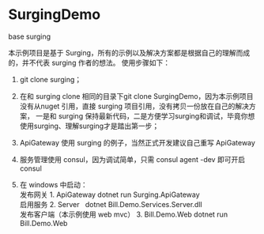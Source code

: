 # SurgingDemo
base surging

本示例项目是基于 Surging，所有的示例以及解决方案都是根据自己的理解而成的，并不代表 surging 作者的想法。
使用步骤如下：
1. git clone surging；

2. 在和 surging clone 相同的目录下git clone SurgingDemo，因为本示例项目没有从nuget 引用，直接 surging 项目引用，没有拷贝一份放在自己的解决方案，
一是和 surging 保持最新代码，二是方便学习surging和调试，毕竟你想使用surging、理解surging才是踏出第一步；

3. ApiGateway 使用 surging 的例子，当然正式开发建议自己重写 ApiGateway

4. 服务管理使用 consul，因为调试简单，只需 consul agent -dev 即可开启consul

5. 在 windows 中启动：<br/>
发布网关 1. ApiGateway     dotnet run Surging.ApiGateway<br/>
启用服务 2. Server    dotnet Bill.Demo.Services.Server.dll<br/>
发布客户端（本示例使用 web mvc） 3. Bill.Demo.Web  dotnet run Bill.Demo.Web<br/>
